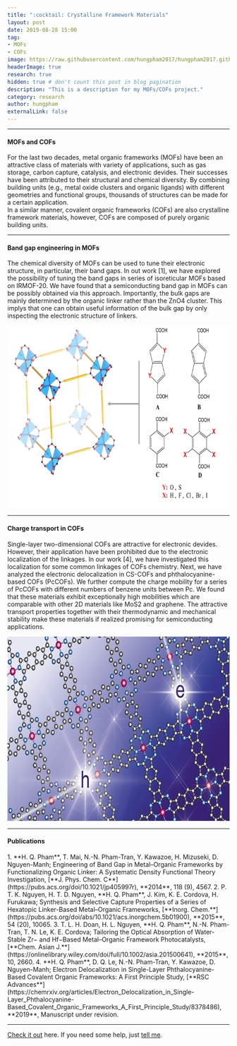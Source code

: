 ```yaml
---
title: ":cocktail: Crystalline Framework Materials"
layout: post
date: 2019-08-28 15:00
tag: 
- MOFs
- COFs
image: https://raw.githubusercontent.com/hungpham2017/hungpham2017.github.io/master/assets/images/MOFs.png
headerImage: true
research: true
hidden: true # don't count this post in blog pagination
description: "This is a description for my MOFs/COFs project."
category: research
author: hungpham
externalLink: false
---
```


<!---
![Screenshot](https://raw.githubusercontent.com/hungpham2017/hungpham2017.github.io/master/assets/images/pDMET_screenshot.png)
--->

---
<h4>MOFs and COFs</h4>
<p>
For the last two decades, metal organic frameworks (MOFs) have been an attractive class of materials 
with variety of applications, such as gas storage, carbon capture, catalysis, and electronic devides.
Their successes have been attributed to their structural and chemical diversity. By combining building units (e.g., 
metal oxide clusters and organic ligands) with different geometries and functional groups, thousands of structures 
can be made for a certain application.
<br>In a similar manner, covalent organic frameworks (COFs) are also crystalline framework materials,
however, COFs are composed of purely organic building units.
</p>

---
<h4>Band gap engineering in MOFs</h4>
<p>
The chemical diversity of MOFs can be used to tune their electronic structure, in particular, their band gaps.
In out work [1], we have explored the possibility of tuning the band gaps in series of isoreticular MOFs based on IRMOF-20.
We have found that a semiconducting band gap in MOFs can be possibly obtained via this approach. 
Importantly, the bulk gaps are mainly determined by the organic linker rather than the ZnO4 cluster.
This implys that one can obtain useful information of the bulk gap by only inspecting the electronic structure of linkers.
</p>

<p align="center">
  <img width="709" height="413" src="https://raw.githubusercontent.com/hungpham2017/hungpham2017.github.io/master/assets/images/MOFs.png">
</p>

---
<h4>Charge transport in COFs</h4>
<p>
Single-layer two-dimensional COFs are attractive for electronic devides. However, their application have been prohibited due to 
the electronic localization of the linkages. In our work [4], we have investigated this localization for some common linkages 
of COFs chemistry. Next, we have analyzed the electronic delocalization in CS-COFs and phthalocyanine-based COFs (PcCOFs). We further 
compute the charge mobility for a series of PcCOFs with different numbers of benzene units between Pc. We found that these materials 
exhibit exceptionally high mobilities which are comparable with other 2D materials like MoS2 and graphene. 
The attractive transport properties together with their thermodynamic and mechanical stability make these materials if realized promising 
for semiconducting applications. 
</p>

<p align="center">
  <img width="709" height="418" src="https://raw.githubusercontent.com/hungpham2017/hungpham2017.github.io/master/assets/images/COFs.png">
</p>

---

<h4>Publications</h4>
1. **H. Q. Pham**, T. Mai, N.-N. Pham-Tran, Y. Kawazoe, H. Mizuseki, D. Nguyen-Manh; Engineering of Band Gap in Metal–Organic Frameworks by Functionalizing Organic Linker: A Systematic Density Functional Theory Investigation, [**J. Phys. Chem. C**](https://pubs.acs.org/doi/10.1021/jp405997r), **2014**, 118 (9), 4567.
2. P. T. K. Nguyen, H. T. D. Nguyen, **H. Q. Pham**, J. Kim, K. E. Cordova, H. Furukawa; Synthesis and Selective Capture Properties of a Series of Hexatopic Linker-Based Metal–Organic Frameworks, [**Inorg. Chem.**](https://pubs.acs.org/doi/abs/10.1021/acs.inorgchem.5b01900), **2015**, 54 (20), 10065.
3. T. L. H. Doan, H. L. Nguyen, **H. Q. Pham**, N.-N. Pham-Tran, T. N. Le, K. E. Cordova; Tailoring the Optical Absorption of Water-Stable Zr− and Hf−Based Metal–Organic Framework Photocatalysts, [**Chem. Asian J.**](https://onlinelibrary.wiley.com/doi/full/10.1002/asia.201500641), **2015**, 10, 2660.
4. **H. Q. Pham**, D. Q. Le, N.-N. Pham-Tran, Y. Kawazoe, D. Nguyen-Manh; Electron Delocalization in Single-Layer Phthalocyanine-Based Covalent Organic Frameworks: A First Principle Study, [**RSC Advances**](https://chemrxiv.org/articles/Electron_Delocalization_in_Single-Layer_Phthalocyanine-Based_Covalent_Organic_Frameworks_A_First_Principle_Study/8378486), **2019**, Manuscript under revision.

---
[Check it out](https://github.com/hungpham2017/pDMET/) here.
If you need some help, just [tell me](https://github.com/hungpham2017/pDMET/issues).
